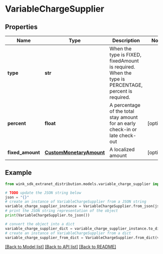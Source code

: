 # VariableChargeSupplier


## Properties

Name | Type | Description | Notes
------------ | ------------- | ------------- | -------------
**type** | **str** | When the type is FIXED, fixedAmount is required. When the type is PERCENTAGE, percent is required. | 
**percent** | **float** | A percentage of the total stay amount for an early check-in or late check-out | [optional] 
**fixed_amount** | [**CustomMonetaryAmount**](CustomMonetaryAmount.md) | A localized amount | [optional] 

## Example

```python
from wink_sdk_extranet_distribution.models.variable_charge_supplier import VariableChargeSupplier

# TODO update the JSON string below
json = "{}"
# create an instance of VariableChargeSupplier from a JSON string
variable_charge_supplier_instance = VariableChargeSupplier.from_json(json)
# print the JSON string representation of the object
print(VariableChargeSupplier.to_json())

# convert the object into a dict
variable_charge_supplier_dict = variable_charge_supplier_instance.to_dict()
# create an instance of VariableChargeSupplier from a dict
variable_charge_supplier_from_dict = VariableChargeSupplier.from_dict(variable_charge_supplier_dict)
```
[[Back to Model list]](../README.md#documentation-for-models) [[Back to API list]](../README.md#documentation-for-api-endpoints) [[Back to README]](../README.md)


